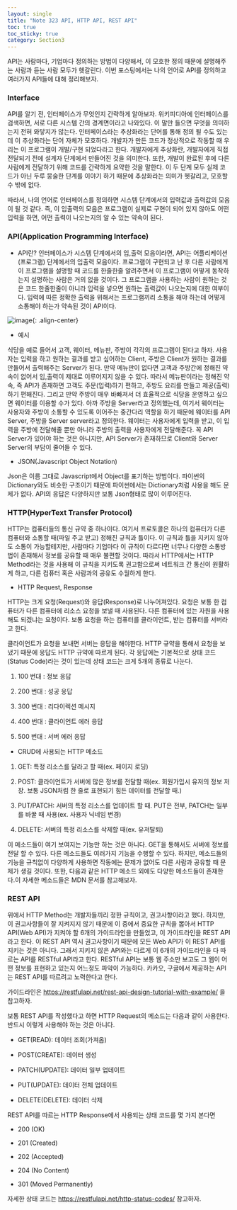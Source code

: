 ```yaml
---
layout: single
title: "Note 323 API, HTTP API, REST API"
toc: true
toc_sticky: true
category: Section3
---
```


API는 사람마다, 기업마다 정의하는 방법이 다양해서, 이 모호한 정의 때문에 설명해주는 사람과 듣는 사람 모두가 헷갈린다. 
이번 포스팅에서는 나의 언어로 API를 정의하고 여러가지 API들에 대해 정리해보자.

### Interface
API를 알기 전, 인터페이스가 무엇인지 간략하게 알아보자. 위키피디아에 인터페이스를 검색하면, 서로 다른 시스템 간의 경계면이라고 나와있다. 이 말만 들으면 무엇을 의미하는지
전혀 와닿지가 않는다. 인터페이스라는 추상화라는 단어를 통해 정의 될 수도 있는데 이 추상화라는 단어 자체가 모호하다. 개발자가 만든 코드가 정상적으로 작동할 때 우리는 이 프로그램이
개발/구현 되었다라고 한다. 개발자에게 추상화란, 개발자에게 직접 전달되기 전에 설계자 단계에서 만들어진 것을 의미한다. 또한, 개발이 완료된 후에 다른 사람에게 전달하기 위해 코드를
간략하게 요약한 것을 말한다. 이 두 단계 모두 실제 코드가 아닌 두루 뭉술한 단계를 이야기 하기 때문에 추상화라는 의미가 헷갈리고, 모호할 수 밖에 없다. 

따라서, 나의 언어로 인터페이스를 정의하면 시스템 단계에서의 입력값과 출력값의 모음이 될 것 같다. 즉, 이 입출력의 모음은 프로그램이 
실제로 구현이 되어 있지 않아도 어떤 입력을 하면, 어떤 출력이 나오는지의 알 수 있는 약속이 된다.

### API(Application Programming Interface)

- API란?
인터페이스가 시스템 단계에서의 입,출력 모음이라면, API는 어플리케이션(프로그램) 단계에서의 입출력 모음이다. 프로그램이 구현되고 난 후 다른 사람에게 이 프로그램을 설명할 때
코드를 한줄한줄 알려주면서 이 프로그램이 어떻게 동작하는지 설명하는 사람은 거의 없을 것이다. 그 프로그램을 사용하는 사람이 원하는 것은 코드 한줄한줄이 아니라 입력을 넣으면
원하는 출력값이 나오는지에 대한 여부이다. 입력에 따른 정확한 출력을 위해서는 프로그램끼리 소통을 해야 하는데 어떻게 소통해야 하는가 약속된 것이 API이다. 

![image](https://user-images.githubusercontent.com/97672187/161874342-6fe9e3a5-e949-4377-a026-84a351ba62e3.png){: .align-center}

- 예시

식당을 예로 들어서 고객, 웨이터, 메뉴판, 주방이 각각의 프로그램이 된다고 하자. 사용자는 입력을 하고 원하는 결과를 받고 싶어하는 Client, 주방은 Client가 원하는 결과를 만들어서
출력해주는 Server가 된다. 만약 메뉴판이 없다면 고객과 주방간에 정해진 약속이 없어서 입,출력이 제대로 이루어지지 않을 수 있다. 따라서 메뉴판이라는 정해진 약속, 즉 API가 존재하면
고객도 주문(입력)하기 편하고, 주방도 요리를 만들고 제공(출력)하기 편해진다. 그리고 만약 주방이 매우 바빠져서 더 효율적으로 식당을 운영하고 싶으면 웨이터를 이용할 수가 있다.
아까 주방을 Server라고 정의했는데, 여기서 웨이터는 사용자와 주방이 소통할 수 있도록 이어주는 중간다리 역할을 하기 때문에 웨이터를 API Server, 주방을 Server server라고 정의한다.
웨이터는 사용자에게 입력을 받고, 이 입력을 주방에 전달해줄 뿐만 아니라 주방의 출력을 사용자에게 전달해준다. 꼭 API Server가 있어야 하는 것은 아니지만, API Server가 존재하므로
Client와 Server Server의 부담이 줄어들 수 있다.

- JSON(Javascript Object Notation)

Json은 이름 그대로 Javascript에서 Object를 표기하는 방법이다. 파이썬의 Dictionary와도 비슷한 구조이기 때문에 파이썬에서는 Dictionary처럼 사용을 해도 문제가 없다.
API의 응답은 다양하지만 보통 Json형태로 많이 이루어진다.


### HTTP(HyperText Transfer Protocol)
HTTP는 컴퓨터들의 통신 규약 중 하나이다. 여기서 프로토콜은 하나의 컴퓨터가 다른 컴퓨터와 소통할 때(파일 주고 받고) 정해진 규칙과 틀이다. 이 규칙과 틀을 지키지 않아도
소통이 가능할테지만, 사람마다 기업마다 이 규칙이 다르다면 너무나 다양한 소통방법이 존재해서 정보를 공유할 때 매우 불편할 것이다. 따라서 HTTP에서는 HTTP Method라는 것을
사용해 이 규칙을 지키도록 권고함으로써 네트워크 간 통신이 원활하게 하고, 다른 컴퓨터 혹은 사람과의 공유도 수월하게 한다.

- HTTP Request, Response

HTTP는 크게 요청(Request)와 응답(Response)로 나누어져있다. 요청은 보통 한 컴퓨터가 다른 컴퓨터에 리소스 요청을 보낼 때 사용된다. 다른 컴퓨터에 있는 자원을 사용해도 되겠냐는
요청이다. 보통 요청을 하는 컴퓨터를 클라이언트, 받는 컴퓨터를 서버라고 한다.

클라이언트가 요청을 보내면 서버는 응답을 해야한다. HTTP 규약을 통해서 요청을 보냈기 때문에 응답도 HTTP 규약에 따르게 된다. 각 응답에는 기본적으로 상태 코드(Status Code)라는
것이 있는데 상태 코드는 크게 5개의 종류로 나눈다.

1) 100 번대 : 정보 응답

2) 200 번대 : 성공 응답

3) 300 번대 : 리다이렉션 메시지

4) 400 번대 : 클라이언트 에러 응답

5) 500 번대 : 서버 에러 응답

- CRUD에 사용되는 HTTP 메소드

1) GET: 특정 리소스를 달라고 할 때(ex. 페이지 로딩)

2) POST: 클라이언트가 서버에 많은 정보를 전달할 때(ex. 회원가입시 유저의 정보 저장. 보통 JSON처럼 한 줄로 표현되기 힘든 데이터를 전달할 때.)

3) PUT/PATCH: 서버의 특정 리소스를 업데이트 할 때. PUT은 전부, PATCH는 일부를 바꿀 때 사용(ex. 사용자 닉네임 변경)

4) DELETE: 서버의 특정 리소스를 삭제할 때(ex. 유저탈퇴)

이 메소드들이 여기 보여지는 기능만 하는 것은 아니다. GET을 통해서도 서버에 정보를 전달 할 수 있다. 다른 메소드들도 여러가지 기능을 수행할 수 있다.
하지만, 메소드들의 기능을 규칙없이 다양하게 사용하면 작동에는 문제가 없어도 다른 사람과 공유할 때 문제가 생길 것이다. 또한, 다음과 같은 HTTP 메소드 외에도 다양한 메소드들이 존재한다.이 
자세한 메소드들은 MDN 문서를 참고해보자.


### REST API
위에서 HTTP Method는 개발자들끼리 정한 규칙이고, 권고사항이라고 했다. 하지만, 이 권고사항들이 잘 지켜지지 않기 때문에 이 중에서 중요한 규칙을 뽑아서 HTTP API(Web API)가
지켜야 할 6개의 가이드라인을 만들었고, 이 가이드라인을 REST API라고 한다. 이 REST API 역시 권고사항이기 때문에 모든 Web API가 이 REST API를 지키는 것은 아니다. 
그래서 지키지 않은 API와는 다르게 이 6개의 가이드라인을 다 따르는 API를 RESTful API라고 한다. RESTful API는 보통 웹 주소만 보고도
그 웹이 어떤 정보를 표현하고 있는지 어느정도 파악이 가능하다. 카카오, 구글에서 제공하는 API는 REST API를 따르려고 노력한다고 한다.

가이드라인은  https://restfulapi.net/rest-api-design-tutorial-with-example/ 을 참고하자.

보통 REST API를 작성했다고 하면 HTTP Request의 메소드는 다음과 같이 사용한다. 반드시 이렇게 사용해야 하는 것은 아니다.

- GET(READ): 데이터 조회(가져옴)

- POST(CREATE): 데이터 생성

- PATCH(UPDATE): 데이터 일부 업데이트

- PUT(UPDATE): 데이터 전체 업데이트

- DELETE(DELETE): 데이터 삭제 

REST API를 따르는 HTTP Response에서 사용되는 상태 코드를 몇 가지 본다면

- 200 (OK)

- 201 (Created)

- 202 (Accepted)

- 204 (No Content)

- 301 (Moved Permanently)

자세한 상태 코드는 https://restfulapi.net/http-status-codes/ 참고하자.


